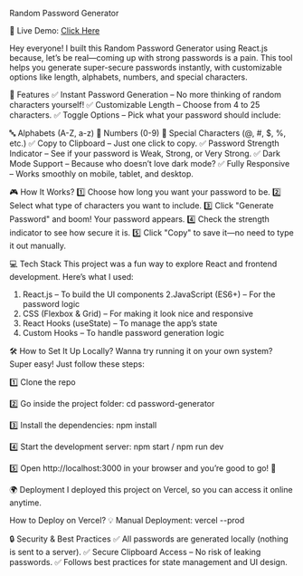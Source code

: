 Random Password Generator

🚀 Live Demo: [Click Here](https://random-password-generator-idoj35e5m-sharshdeepsinghs-projects.vercel.app)

Hey everyone! I built this Random Password Generator using React.js because, let’s be real—coming up with strong passwords is a pain. This tool helps you generate super-secure passwords instantly, with customizable options like length, alphabets, numbers, and special characters.

🎯 Features
✅ Instant Password Generation – No more thinking of random characters yourself!
✅ Customizable Length – Choose from 4 to 25 characters.
✅ Toggle Options – Pick what your password should include:

🔤 Alphabets (A-Z, a-z)
🔢 Numbers (0-9)
🔣 Special Characters (@, #, $, %, etc.)
✅ Copy to Clipboard – Just one click to copy.
✅ Password Strength Indicator – See if your password is Weak, Strong, or Very Strong.
✅ Dark Mode Support – Because who doesn’t love dark mode? 
✅ Fully Responsive – Works smoothly on mobile, tablet, and desktop.
  

🎮 How It Works?
1️⃣ Choose how long you want your password to be.
2️⃣ Select what type of characters you want to include.
3️⃣ Click "Generate Password" and boom! Your password appears.
4️⃣ Check the strength indicator to see how secure it is.
5️⃣ Click "Copy" to save it—no need to type it out manually.


💻 Tech Stack
This project was a fun way to explore React and frontend development. Here’s what I used:
1. React.js – To build the UI components
2.JavaScript (ES6+) – For the password logic
3. CSS (Flexbox & Grid) – For making it look nice and responsive
4. React Hooks (useState) – To manage the app’s state
5. Custom Hooks – To handle password generation logic

🛠 How to Set It Up Locally?
Wanna try running it on your own system? Super easy! Just follow these steps:

1️⃣ Clone the repo

2️⃣ Go inside the project folder:
cd password-generator

3️⃣ Install the dependencies:
npm install

4️⃣ Start the development server:
npm start / npm run dev

5️⃣ Open http://localhost:3000 in your browser and you’re good to go! 🚀

🌍 Deployment
I deployed this project on Vercel, so you can access it online anytime.

How to Deploy on Vercel?
💡 Manual Deployment:
vercel --prod


🔒 Security & Best Practices
✅ All passwords are generated locally (nothing is sent to a server).
✅ Secure Clipboard Access – No risk of leaking passwords.
✅ Follows best practices for state management and UI design.

